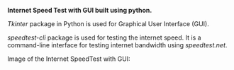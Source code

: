 **Internet Speed Test with GUI built using python.**

*Tkinter* package in Python is used for Graphical User Interface (GUI).

*speedtest-cli* package is used for testing the internet speed. It is a command-line interface for testing internet bandwidth using *speedtest.net*.

Image of the Internet SpeedTest with  GUI:
